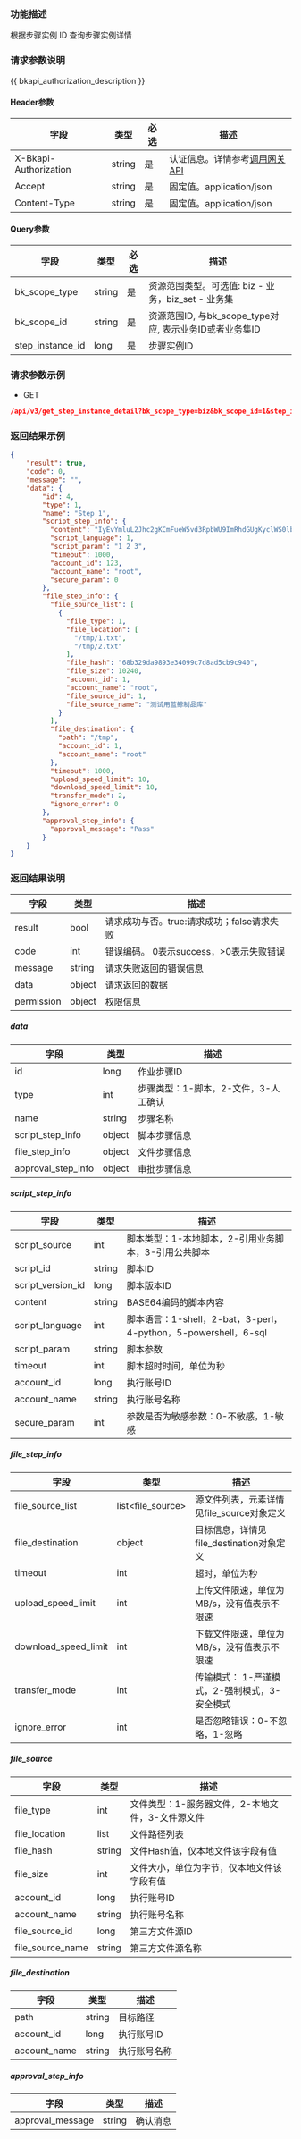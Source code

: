 ### 功能描述

根据步骤实例 ID 查询步骤实例详情

### 请求参数说明

{{ bkapi_authorization_description }}

#### Header参数

| 字段      |  类型      | 必选   |  描述      |
|-----------|------------|--------|------------|
| X-Bkapi-Authorization       |  string    | 是     | 认证信息。详情参考[调用网关 API](https://github.com/TencentBlueKing/BKDocs/blob/master/ZH/7.0/APIGateway/apigateway/use-api/use-apigw-api.md) |
| Accept       |  string    | 是     | 固定值。application/json|
| Content-Type |  string    | 是     | 固定值。application/json|

#### Query参数

| 字段                    |  类型      | 必选   |  描述      |
|------------------------|-----------|-------|------------|
| bk_scope_type          | string    | 是     | 资源范围类型。可选值: biz - 业务，biz_set - 业务集 |
| bk_scope_id            | string    | 是     | 资源范围ID, 与bk_scope_type对应, 表示业务ID或者业务集ID |
| step_instance_id       | long      | 是     | 步骤实例ID |


### 请求参数示例

- GET
```json
/api/v3/get_step_instance_detail?bk_scope_type=biz&bk_scope_id=1&step_instance_id=100
```

### 返回结果示例

```json
{
    "result": true,
    "code": 0,
    "message": "",
    "data": {
        "id": 4,
        "type": 1,
        "name": "Step 1",
        "script_step_info": {
          "content": "IyEvYmluL2Jhc2gKCmFueW5vd3RpbWU9ImRhdGUgKyclWS0lbS0lZCAl",
          "script_language": 1,
          "script_param": "1 2 3",
          "timeout": 1000,
          "account_id": 123,
          "account_name": "root",
          "secure_param": 0
        },
        "file_step_info": {
          "file_source_list": [
            {
              "file_type": 1,
              "file_location": [
                "/tmp/1.txt",
                "/tmp/2.txt"
              ],
              "file_hash": "68b329da9893e34099c7d8ad5cb9c940",
              "file_size": 10240,
              "account_id": 1,
              "account_name": "root",
              "file_source_id": 1,
              "file_source_name": "测试用蓝鲸制品库"
            }
          ],
          "file_destination": {
            "path": "/tmp",
            "account_id": 1,
            "account_name": "root"
          },
          "timeout": 1000,
          "upload_speed_limit": 10,
          "download_speed_limit": 10,
          "transfer_mode": 2,
          "ignore_error": 0
        },
        "approval_step_info": {
          "approval_message": "Pass"
        }
    }
}
```
### 返回结果说明

| 字段      | 类型      | 描述      |
|-----------|-----------|-----------|
| result       | bool   | 请求成功与否。true:请求成功；false请求失败 |
| code         | int    | 错误编码。 0表示success，>0表示失败错误 |
| message      | string | 请求失败返回的错误信息|
| data         | object | 请求返回的数据|
| permission   | object | 权限信息|

##### data

| 字段                  | 类型      | 描述      |
|----------------------|-----------|-----------|
| id                   | long      | 作业步骤ID |
| type                 | int       | 步骤类型：1-脚本，2-文件，3-人工确认 |
| name                 | string    | 步骤名称 |
| script_step_info     | object    | 脚本步骤信息 |
| file_step_info       | object    | 文件步骤信息 |
| approval_step_info   | object    | 审批步骤信息 |


##### script_step_info

| 字段                | 类型      | 描述      |
|--------------------|-----------|-----------|
| script_source      | int       | 脚本类型：1-本地脚本，2-引用业务脚本，3-引用公共脚本 |
| script_id          | string    | 脚本ID |
| script_version_id  | long      | 脚本版本ID |
| content            | string    | BASE64编码的脚本内容 |
| script_language    | int       | 脚本语言：1-shell，2-bat，3-perl，4-python，5-powershell，6-sql |
| script_param       | string    | 脚本参数 |
| timeout            | int       | 脚本超时时间，单位为秒 |
| account_id         | long      | 执行账号ID   |
| account_name       | string    | 执行账号名称  |
| secure_param       | int       | 参数是否为敏感参数：0-不敏感，1-敏感 |


##### file_step_info

| 字段                  | 类型               | 描述       |
|----------------------|-------------------|-----------|
| file_source_list     | list<file_source> | 源文件列表，元素详情见file_source对象定义 |
| file_destination     | object            | 目标信息，详情见file_destination对象定义 |
| timeout              | int               | 超时，单位为秒 |
| upload_speed_limit   | int               | 上传文件限速，单位为MB/s，没有值表示不限速 |
| download_speed_limit | int               | 下载文件限速，单位为MB/s，没有值表示不限速 |
| transfer_mode        | int               | 传输模式： 1-严谨模式，2-强制模式，3-安全模式 |
| ignore_error         | int               | 是否忽略错误：0-不忽略，1-忽略 |

##### file_source

| 字段               | 类型         | 描述       |
|-------------------|--------------|-----------|
| file_type         | int          | 文件类型：1-服务器文件，2-本地文件，3-文件源文件 |
| file_location     | list<string> | 文件路径列表 |
| file_hash         | string       | 文件Hash值，仅本地文件该字段有值 |
| file_size         | int          | 文件大小，单位为字节，仅本地文件该字段有值 |
| account_id        | long         | 执行账号ID |
| account_name      | string       | 执行账号名称 |
| file_source_id    | long         | 第三方文件源ID |
| file_source_name  | string       | 第三方文件源名称 |

##### file_destination

| 字段             | 类型      | 描述      |
|-----------------|-----------|-----------|
| path            | string    | 目标路径   |
| account_id      | long      | 执行账号ID |
| account_name    | string    | 执行账号名称 |


##### approval_step_info

| 字段               | 类型       | 描述      |
|-------------------|-----------|-----------|
| approval_message  | string    | 确认消息    |
